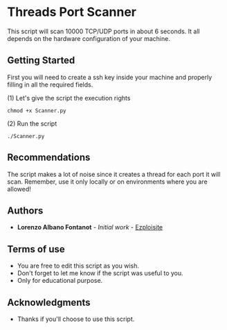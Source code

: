 # Threads Port Scanner


This script will scan 10000 TCP/UDP ports in about 6 seconds. It all depends on the hardware configuration of your machine.   


## Getting Started

First you will need to create a ssh key inside your machine and properly filling in all the required fields.




(1) Let's give the script the execution rights 
```
chmod +x Scanner.py 
```
(2) Run the script 
```
./Scanner.py
```

## Recommendations

The script makes a lot of noise since it creates a thread for each port it will scan. Remember, use it only locally or on environments where you are allowed!


## Authors

* **Lorenzo Albano Fontanot** - *Initial work* - [Ezploisite](https://github.com/Ezploisite)


## Terms of use

* You are free to edit this script as you wish.
* Don't forget to let me know if the script was useful to you.
* Only for educational purpose.

## Acknowledgments

* Thanks if you'll choose to use this script.

